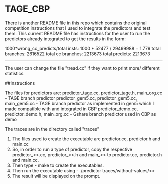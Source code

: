 # TAGE_CBP

There is another README file in this repo which contains the original competition instructions that I used to integrate the predictors and test them.
This current README file has instructions for the user to run the predictors already integrated to get the results in the form:

1000*wrong_cc_predicts/total insts: 1000 *    52477 / 29499988 =   1.779
total branches:                   2616522
total cc branches:                2213673
total predicts:                   2213673
*********************************************************

The user can change the file "tread.cc" if they want to print more/ different statistics.

##Instructions

The files for predictors are:
   predictor_tage.cc, predictor_tage.h, main_org.cc - TAGE branch predictor
   predictor_gem5.cc, predictor_gem5.cc, main_gem5.cc - TAGE branch predictor as implemented in gem5 which I made compatible with and integrated in CBP 
   predictor_demo.cc, predictor_demo.h, main_org.cc - Gshare branch predictor used in CBP as demo

The traces are in the directory called "traces"

1. The files used to create the executable are predictor.cc, predictor.h and main.cc
2. So, in order to run a type of predictor, copy the respective predictor_<>.cc, predictor_<>.h and main_<> to predictor.cc, predictor.h and main.cc.
3. Then type - make to create the executables.
4. Then run the executable using - ./predictor traces/without-values/<>
5. The result will be displayed on the prompt.

